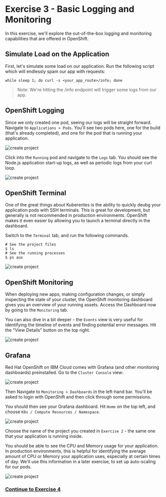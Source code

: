 # Exercise 3 - Basic Logging and Monitoring

In this exercise, we'll explore the out-of-the-box logging and monitoring capabilities that are offered in OpenShift.

## Simulate Load on the Application

First, let's simulate some load on our application. Run the following script which will endlessly spam our app with requests:

```shell
while sleep 1; do curl -s <your_app_route>/info; done
```

> Note: We're hitting the /info endpoint will trigger some logs from our app.

## OpenShift Logging

Since we only created one pod, seeing our logs will be straight forward. Navigate to `Applications > Pods`. You'll see two pods here, one for the build (that's already completed), and one for the pod that is running your application.

![create project](./images/pods.png)

Click into the `Running` pod and navigate to the `Logs` tab. You should see the Node.js application start-up logs, as well as periodic logs from your curl loop.

![create project](./images/logs.png)

## OpenShift Terminal

One of the great things about Kuberentes is the ability to quickly deubg your application pods with SSH terminals. This is great for development, but generally is not recommended in production environments. OpenShift makes it even easier by allowing you to launch a terminal directly in the dashboard.

Switch to the `Terminal` tab, and run the following commands.

```shell
# See the project files
$ ls
# See the running processes
$ ps aux
```

![create project](./images/terminal.png)

## OpenShift Monitoring

When deploying new apps, making configuration changes, or simply inspecting the state of your cluster, the OpenShift monitoring dashboard gives you an overview of your running assets. Access the Dashboard now by going to the `Monitoring` tab.

You can also dive in a bit deeper - the `Events` view is very useful for identifying the timeline of events and finding potential error messages. Hit the "View Details" button on the top right.

![create project](./images/viewdetails.png)

## Grafana

Red Hat OpenShift on IBM Cloud comes with Grafana (and other monitoring dashboards) preinstalled. Go to the `Cluster Console` view:

![create project](./images/clusterconsole.png)

Then Navigate to `Monitoring > Dashboards` in the left-hand bar. You'll be asked to login with OpenShift and then click through some permissions.

You should then see your Grafana dashboard. Hit `Home` on the top left, and choose `K8s / Compute Resources / Namespace`.

![create project](./images/grafana1.png)

Choose the name of the project you created in `Exercise 2` - the same one that your application is running inside.

You should be able to see the CPU and Memory usage for your application. In production environments, this is helpful for identifying the average amount of CPU or Memory your application uses, especially at certain times of day. We'll use this information in a later exercise, to set up auto-scaling for our pods.

![create project](./images/grafana2.png)

### [Continue to Exercise 4](../exercise-4/README.md)
